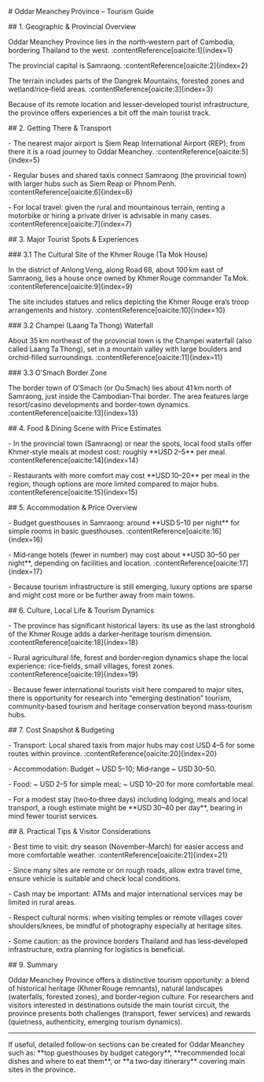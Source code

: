 \# Oddar Meanchey Province – Tourism Guide



\## 1. Geographic \& Provincial Overview  

Oddar Meanchey Province lies in the north‑western part of Cambodia, bordering Thailand to the west. :contentReference\[oaicite:1]{index=1}  

The provincial capital is Samraong. :contentReference\[oaicite:2]{index=2}  

The terrain includes parts of the Dangrek Mountains, forested zones and wetland/rice‑field areas. :contentReference\[oaicite:3]{index=3}  

Because of its remote location and lesser‑developed tourist infrastructure, the province offers experiences a bit off the main tourist track.  



\## 2. Getting There \& Transport  

\- The nearest major airport is Siem Reap International Airport (REP); from there it is a road journey to Oddar Meanchey. :contentReference\[oaicite:5]{index=5}  

\- Regular buses and shared taxis connect Samraong (the provincial town) with larger hubs such as Siem Reap or Phnom Penh. :contentReference\[oaicite:6]{index=6}  

\- For local travel: given the rural and mountainous terrain, renting a motorbike or hiring a private driver is advisable in many cases. :contentReference\[oaicite:7]{index=7}  



\## 3. Major Tourist Spots \& Experiences  

\### 3.1 The Cultural Site of the Khmer Rouge (Ta Mok House)  

In the district of Anlong Veng, along Road 68, about 100 km east of Samraong, lies a house once owned by Khmer Rouge commander Ta Mok. :contentReference\[oaicite:9]{index=9}  

The site includes statues and relics depicting the Khmer Rouge era’s troop arrangements and history. :contentReference\[oaicite:10]{index=10}  



\### 3.2 Champei (Laang Ta Thong) Waterfall  

About 35 km northeast of the provincial town is the Champei waterfall (also called Laang Ta Thong), set in a mountain valley with large boulders and orchid‑filled surroundings. :contentReference\[oaicite:11]{index=11}  



\### 3.3 O’Smach Border Zone  

The border town of O’Smach (or Ou Smach) lies about 41 km north of Samraong, just inside the Cambodian‑Thai border. The area features large resort/casino developments and border‑town dynamics. :contentReference\[oaicite:13]{index=13}  



\## 4. Food \& Dining Scene with Price Estimates  

\- In the provincial town (Samraong) or near the spots, local food stalls offer Khmer‑style meals at modest cost: roughly \*\*USD 2–5\*\* per meal. :contentReference\[oaicite:14]{index=14}  

\- Restaurants with more comfort may cost \*\*USD 10–20\*\* per meal in the region, though options are more limited compared to major hubs. :contentReference\[oaicite:15]{index=15}  



\## 5. Accommodation \& Price Overview  

\- Budget guesthouses in Samraong: around \*\*USD 5–10 per night\*\* for simple rooms in basic guesthouses. :contentReference\[oaicite:16]{index=16}  

\- Mid‑range hotels (fewer in number) may cost about \*\*USD 30–50 per night\*\*, depending on facilities and location. :contentReference\[oaicite:17]{index=17}  

\- Because tourism infrastructure is still emerging, luxury options are sparse and might cost more or be further away from main towns.  



\## 6. Culture, Local Life \& Tourism Dynamics  

\- The province has significant historical layers: its use as the last stronghold of the Khmer Rouge adds a darker‑heritage tourism dimension. :contentReference\[oaicite:18]{index=18}  

\- Rural agricultural life, forest and border‑region dynamics shape the local experience: rice‑fields, small villages, forest zones. :contentReference\[oaicite:19]{index=19}  

\- Because fewer international tourists visit here compared to major sites, there is opportunity for research into “emerging destination” tourism, community‑based tourism and heritage conservation beyond mass‑tourism hubs.  



\## 7. Cost Snapshot \& Budgeting  

\- Transport: Local shared taxis from major hubs may cost USD 4–5 for some routes within province. :contentReference\[oaicite:20]{index=20}  

\- Accommodation: Budget ~ USD 5–10; Mid‑range ~ USD 30–50.  

\- Food: ~ USD 2–5 for simple meal; ~ USD 10–20 for more comfortable meal.  

\- For a modest stay (two‑to‑three days) including lodging, meals and local transport, a rough estimate might be \*\*USD 30–40 per day\*\*, bearing in mind fewer tourist services.  



\## 8. Practical Tips \& Visitor Considerations  

\- Best time to visit: dry season (November–March) for easier access and more comfortable weather. :contentReference\[oaicite:21]{index=21}  

\- Since many sites are remote or on rough roads, allow extra travel time, ensure vehicle is suitable and check local conditions.  

\- Cash may be important: ATMs and major international services may be limited in rural areas.  

\- Respect cultural norms: when visiting temples or remote villages cover shoulders/knees, be mindful of photography especially at heritage sites.  

\- Some caution: as the province borders Thailand and has less‑developed infrastructure, extra planning for logistics is beneficial.  



\## 9. Summary  

Oddar Meanchey Province offers a distinctive tourism opportunity: a blend of historical heritage (Khmer Rouge remnants), natural landscapes (waterfalls, forested zones), and border‑region culture. For researchers and visitors interested in destinations outside the main tourist circuit, the province presents both challenges (transport, fewer services) and rewards (quietness, authenticity, emerging tourism dynamics).  



---



If useful, detailed follow‑on sections can be created for Oddar Meanchey such as: \*\*top guesthouses by budget category\*\*, \*\*recommended local dishes and where to eat them\*\*, or \*\*a two‑day itinerary\*\* covering main sites in the province.  



